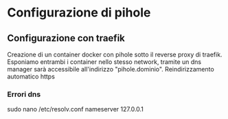 # Configurazione di pihole

## Configurazione con traefik
Creazione di un container docker con pihole sotto il reverse proxy di traefik.
Esponiamo entrambi i container nello stesso network, tramite un dns manager sarà accessibile all'indirizzo "pihole.dominio". Reindirizzamento automatico https

### Errori dns 
sudo nano /etc/resolv.conf
nameserver 127.0.0.1